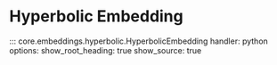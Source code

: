 # Hyperbolic Embedding

::: core.embeddings.hyperbolic.HyperbolicEmbedding
    handler: python
    options:
      show_root_heading: true
      show_source: true

